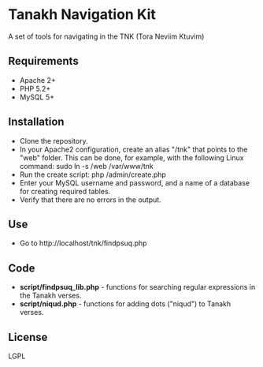 Tanakh Navigation Kit
=====================

A set of tools for navigating in the TNK (Tora Neviim Ktuvim)

## Requirements
* Apache 2+
* PHP 5.2+
* MySQL 5+

## Installation
* Clone the repository.
* In your Apache2 configuration, create an alias "/tnk" that points to the "web" folder. This can be done, for example, with the following Linux command:
	sudo ln -s <full-path-to-repository>/web /var/www/tnk
* Run the create script:
	php <full-path-to-repository>/admin/create.php
* Enter your MySQL username and password, and a name of a database for creating required tables.
* Verify that there are no errors in the output.

## Use
* Go to http://localhost/tnk/findpsuq.php

## Code
* **script/findpsuq_lib.php** - functions for searching regular expressions in the Tanakh verses. 
* **script/niqud.php** - functions for adding dots ("niqud") to Tanakh verses.

## License
LGPL
